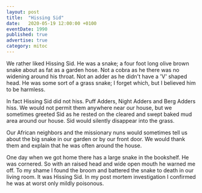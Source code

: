 ```yaml
---
layout: post
title:  "Hissing Sid"
date:   2020-05-19 12:00:00 +0100
eventDate: 1990
published: true
advertise: true
category: mitoc
---
```


We rather liked Hissing Sid. He was a snake; a four foot long olive brown snake about as fat as a garden hose. Not a cobra as he there was no widening around his throat. Not an adder as he didn't have a 'V' shaped head. He was some sort of a grass snake; I forget which, but I believed him to be harmless.

In fact Hissing Sid did not hiss. Puff Adders, Night Adders and Berg Adders hiss. We would not permit them anywhere near our house, but we sometimes greeted Sid as he rested on the cleared and swept baked mud area around our house. Sid would silently disappear into the grass.

Our African neighbors and the missionary nuns would sometimes tell us about the big snake in our garden or by our front door. We would thank them and explain that he was often around the house. 

One day when we got home there has a large snake in the bookshelf. He was cornered. So with an raised head and wide open mouth he warned me off. To my shame I found the broom and battered the snake to death in our living room. It was Hissing Sid. In my post mortem investigation I confirmed he was at worst only mildly poisonous.
